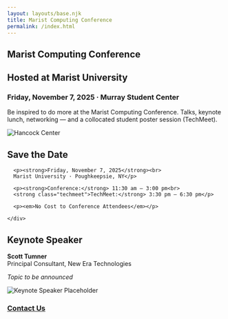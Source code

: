 ```yaml
---
layout: layouts/base.njk
title: Marist Computing Conference
permalink: /index.html
---
```



<section class="hero">
  <h1>Marist Computing Conference</h1>
  <h2>Hosted at Marist University</h2>
  <h3>Friday, November 7, 2025 · Murray Student Center</h3>  
  
  <p>Be inspired to do more at the Marist Computing Conference. Talks, keynote lunch, networking — and a collocated student poster session (TechMeet).</p>
</section>

<section class="save-the-date">
  <div class="save-the-date-inner">
    <div class="save-the-date-image">
      <img src="/MCC2025/assets/images/hancock-center-official.jpg" alt="Hancock Center">
    </div>
    <div class="save-the-date-content">
      <h2>Save the Date</h2>

      <p><strong>Friday, November 7, 2025</strong><br>
      Marist University · Poughkeepsie, NY</p>

      <p><strong>Conference:</strong> 11:30 am – 3:00 pm<br>
      <strong class="techmeet">TechMeet:</strong> 3:30 pm – 6:30 pm</p>

      <p><em>No Cost to Conference Attendees</em></p>

    </div>
  </div>
</section>

<section class="keynote-card">
  <div class="keynote-inner">
    <div class="keynote-content">
      <h2>Keynote Speaker</h2>
      <p><strong>Scott Tumner</strong><br>
      Principal Consultant, New Era Technologies</p>
      <p><em>Topic to be announced</em></p>
    </div>
    <div class="keynote-image">
      <img src="/assets/images/keynote-placeholder.jpg" alt="Keynote Speaker Placeholder">
    </div>
  </div>
</section>



<section>
<h3><a href="{{ links.contact_email }}">Contact Us</a></h3>
</section>
